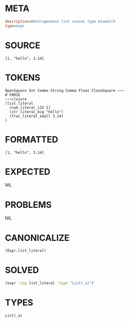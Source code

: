 # META
~~~ini
description=Heterogeneous list causes type mismatch
type=expr
~~~
# SOURCE
~~~roc
[1, "hello", 3.14]
~~~
# TOKENS
~~~text
OpenSquare Int Comma String Comma Float CloseSquare ~~~
# PARSE
~~~clojure
(list_literal
  (num_literal_i32 1)
  (str_literal_big "hello")
  (frac_literal_small 3.14)
)
~~~
# FORMATTED
~~~roc
[1, "hello", 3.14]
~~~
# EXPECTED
NIL
# PROBLEMS
NIL
# CANONICALIZE
~~~clojure
(Expr.list_literal)
~~~
# SOLVED
~~~clojure
(expr :tag list_literal :type "List(_a)")
~~~
# TYPES
~~~roc
List(_a)
~~~
